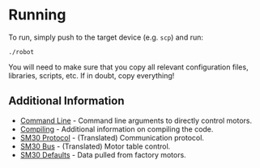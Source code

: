 # Running

To run, simply push to the target device (e.g. `scp`) and run:

    ./robot

You will need to make sure that you copy all relevant configuration files,
libraries, scripts, etc. If in doubt, copy everything!

## Additional Information

* [Command Line](source/doc/command-line.md) - Command line arguments to
directly control motors.
* [Compiling](source/doc/compile.md) - Additional information on compiling the
code.
* [SM30 Protocol](source/doc/protocol-handout.txt) - (Translated) Communication
protocol.
* [SM30 Bus](source/doc/serial-bus-intelligent-servo.txt) - (Translated) Motor
table control.
* [SM30 Defaults](source/doc/sm30-default-values.md) - Data pulled from factory
motors.
